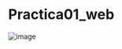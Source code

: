 # Practica01_web
![image](https://github.com/user-attachments/assets/8081fb4d-5e93-4904-b109-f51311416fba)
